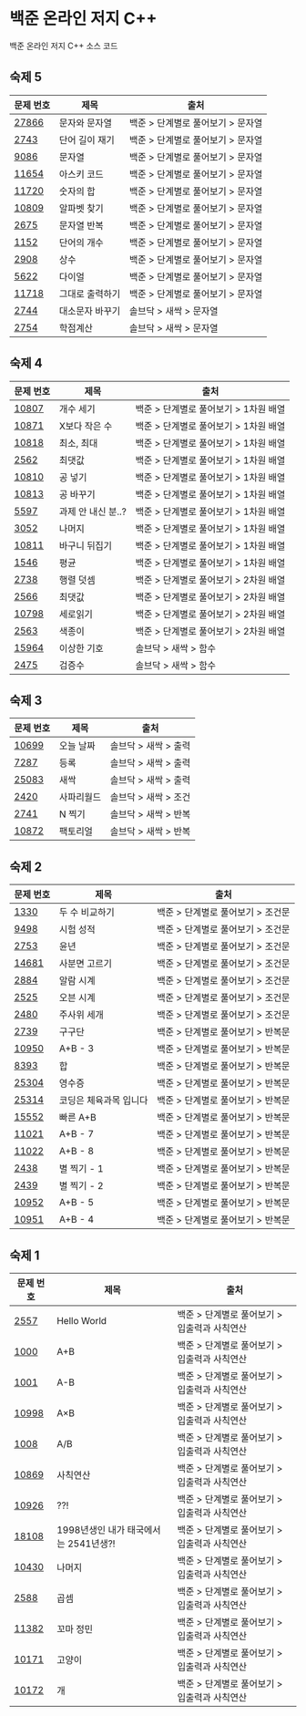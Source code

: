 # 백준 온라인 저지 C++

백준 온라인 저지 C++ 소스 코드

## 숙제 5

| 문제 번호                    | 제목            | 출처                              |
| ---------------------------- | --------------- | --------------------------------- |
| [27866](src/27xxx/27866.cpp) | 문자와 문자열   | 백준 > 단계별로 풀어보기 > 문자열 |
| [2743](src/02xxx/02743.cpp)  | 단어 길이 재기  | 백준 > 단계별로 풀어보기 > 문자열 |
| [9086](src/09xxx/09086.cpp)  | 문자열          | 백준 > 단계별로 풀어보기 > 문자열 |
| [11654](src/11xxx/11654.cpp) | 아스키 코드     | 백준 > 단계별로 풀어보기 > 문자열 |
| [11720](src/11xxx/11720.cpp) | 숫자의 합       | 백준 > 단계별로 풀어보기 > 문자열 |
| [10809](src/10xxx/10809.cpp) | 알파벳 찾기     | 백준 > 단계별로 풀어보기 > 문자열 |
| [2675](src/02xxx/02675.cpp)  | 문자열 반복     | 백준 > 단계별로 풀어보기 > 문자열 |
| [1152](src/01xxx/01152.cpp)  | 단어의 개수     | 백준 > 단계별로 풀어보기 > 문자열 |
| [2908](src/02xxx/02908.cpp)  | 상수            | 백준 > 단계별로 풀어보기 > 문자열 |
| [5622](src/05xxx/05622.cpp)  | 다이얼          | 백준 > 단계별로 풀어보기 > 문자열 |
| [11718](src/11xxx/11718.cpp) | 그대로 출력하기 | 백준 > 단계별로 풀어보기 > 문자열 |
| [2744](src/02xxx/02744.cpp)  | 대소문자 바꾸기 | 솔브닥 > 새싹 > 문자열            |
| [2754](src/02xxx/02754.cpp)  | 학점계산        | 솔브닥 > 새싹 > 문자열            |

## 숙제 4

| 문제 번호                    | 제목               | 출처                                  |
| ---------------------------- | ------------------ | ------------------------------------- |
| [10807](src/10xxx/10807.cpp) | 개수 세기          | 백준 > 단계별로 풀어보기 > 1차원 배열 |
| [10871](src/10xxx/10871.cpp) | X보다 작은 수      | 백준 > 단계별로 풀어보기 > 1차원 배열 |
| [10818](src/10xxx/10818.cpp) | 최소, 최대         | 백준 > 단계별로 풀어보기 > 1차원 배열 |
| [2562](src/02xxx/02562.cpp)  | 최댓값             | 백준 > 단계별로 풀어보기 > 1차원 배열 |
| [10810](src/10xxx/10810.cpp) | 공 넣기            | 백준 > 단계별로 풀어보기 > 1차원 배열 |
| [10813](src/10xxx/10813.cpp) | 공 바꾸기          | 백준 > 단계별로 풀어보기 > 1차원 배열 |
| [5597](src/05xxx/05597.cpp)  | 과제 안 내신 분..? | 백준 > 단계별로 풀어보기 > 1차원 배열 |
| [3052](src/03xxx/03052.cpp)  | 나머지             | 백준 > 단계별로 풀어보기 > 1차원 배열 |
| [10811](src/10xxx/10811.cpp) | 바구니 뒤집기      | 백준 > 단계별로 풀어보기 > 1차원 배열 |
| [1546](src/01xxx/01546.cpp)  | 평균               | 백준 > 단계별로 풀어보기 > 1차원 배열 |
| [2738](src/02xxx/02738.cpp)  | 행렬 덧셈          | 백준 > 단계별로 풀어보기 > 2차원 배열 |
| [2566](src/02xxx/02566.cpp)  | 최댓값             | 백준 > 단계별로 풀어보기 > 2차원 배열 |
| [10798](src/10xxx/10798.cpp) | 세로읽기           | 백준 > 단계별로 풀어보기 > 2차원 배열 |
| [2563](src/02xxx/02563.cpp)  | 색종이             | 백준 > 단계별로 풀어보기 > 2차원 배열 |
| [15964](src/15xxx/15964.cpp) | 이상한 기호        | 솔브닥 > 새싹 > 함수                  |
| [2475](src/02xxx/02475.cpp)  | 검증수             | 솔브닥 > 새싹 > 함수                  |

## 숙제 3

| 문제 번호                    | 제목       | 출처                 |
| ---------------------------- | ---------- | -------------------- |
| [10699](src/10xxx/10699.cpp) | 오늘 날짜  | 솔브닥 > 새싹 > 출력 |
| [7287](src/07xxx/07287.cpp)  | 등록       | 솔브닥 > 새싹 > 출력 |
| [25083](src/25xxx/25083.cpp) | 새싹       | 솔브닥 > 새싹 > 출력 |
| [2420](src/02xxx/02420.cpp)  | 사파리월드 | 솔브닥 > 새싹 > 조건 |
| [2741](src/02xxx/02741.cpp)  | N 찍기     | 솔브닥 > 새싹 > 반복 |
| [10872](src/10xxx/10872.cpp) | 팩토리얼   | 솔브닥 > 새싹 > 반복 |

## 숙제 2

| 문제 번호                    | 제목                   | 출처                              |
| ---------------------------- | ---------------------- | --------------------------------- |
| [1330](src/01xxx/01330.cpp)  | 두 수 비교하기         | 백준 > 단계별로 풀어보기 > 조건문 |
| [9498](src/09xxx/09498.cpp)  | 시험 성적              | 백준 > 단계별로 풀어보기 > 조건문 |
| [2753](src/02xxx/02753.cpp)  | 윤년                   | 백준 > 단계별로 풀어보기 > 조건문 |
| [14681](src/14xxx/14681.cpp) | 사분면 고르기          | 백준 > 단계별로 풀어보기 > 조건문 |
| [2884](src/02xxx/02884.cpp)  | 알람 시계              | 백준 > 단계별로 풀어보기 > 조건문 |
| [2525](src/02xxx/02525.cpp)  | 오븐 시계              | 백준 > 단계별로 풀어보기 > 조건문 |
| [2480](src/02xxx/02480.cpp)  | 주사위 세개            | 백준 > 단계별로 풀어보기 > 조건문 |
| [2739](src/02xxx/02739.cpp)  | 구구단                 | 백준 > 단계별로 풀어보기 > 반복문 |
| [10950](src/10xxx/10950.cpp) | A+B - 3                | 백준 > 단계별로 풀어보기 > 반복문 |
| [8393](src/08xxx/08393.cpp)  | 합                     | 백준 > 단계별로 풀어보기 > 반복문 |
| [25304](src/25xxx/25304.cpp) | 영수증                 | 백준 > 단계별로 풀어보기 > 반복문 |
| [25314](src/25xxx/25314.cpp) | 코딩은 체육과목 입니다 | 백준 > 단계별로 풀어보기 > 반복문 |
| [15552](src/15xxx/15552.cpp) | 빠른 A+B               | 백준 > 단계별로 풀어보기 > 반복문 |
| [11021](src/11xxx/11021.cpp) | A+B - 7                | 백준 > 단계별로 풀어보기 > 반복문 |
| [11022](src/11xxx/11022.cpp) | A+B - 8                | 백준 > 단계별로 풀어보기 > 반복문 |
| [2438](src/02xxx/02438.cpp)  | 별 찍기 - 1            | 백준 > 단계별로 풀어보기 > 반복문 |
| [2439](src/02xxx/02439.cpp)  | 별 찍기 - 2            | 백준 > 단계별로 풀어보기 > 반복문 |
| [10952](src/10xxx/10952.cpp) | A+B - 5                | 백준 > 단계별로 풀어보기 > 반복문 |
| [10951](src/10xxx/10951.cpp) | A+B - 4                | 백준 > 단계별로 풀어보기 > 반복문 |

## 숙제 1

| 문제 번호                    | 제목                                  | 출처                                         |
| ---------------------------- | ------------------------------------- | -------------------------------------------- |
| [2557](src/02xxx/02557.cpp)  | Hello World                           | 백준 > 단계별로 풀어보기 > 입출력과 사칙연산 |
| [1000](src/01xxx/01000.cpp)  | A+B                                   | 백준 > 단계별로 풀어보기 > 입출력과 사칙연산 |
| [1001](src/01xxx/01001.cpp)  | A-B                                   | 백준 > 단계별로 풀어보기 > 입출력과 사칙연산 |
| [10998](src/10xxx/10998.cpp) | A×B                                   | 백준 > 단계별로 풀어보기 > 입출력과 사칙연산 |
| [1008](src/01xxx/01008.cpp)  | A/B                                   | 백준 > 단계별로 풀어보기 > 입출력과 사칙연산 |
| [10869](src/10xxx/10869.cpp) | 사칙연산                              | 백준 > 단계별로 풀어보기 > 입출력과 사칙연산 |
| [10926](src/10xxx/10926.cpp) | ??!                                   | 백준 > 단계별로 풀어보기 > 입출력과 사칙연산 |
| [18108](src/18xxx/18108.cpp) | 1998년생인 내가 태국에서는 2541년생?! | 백준 > 단계별로 풀어보기 > 입출력과 사칙연산 |
| [10430](src/10xxx/10430.cpp) | 나머지                                | 백준 > 단계별로 풀어보기 > 입출력과 사칙연산 |
| [2588](src/02xxx/02588.cpp)  | 곱셈                                  | 백준 > 단계별로 풀어보기 > 입출력과 사칙연산 |
| [11382](src/11xxx/11382.cpp) | 꼬마 정민                             | 백준 > 단계별로 풀어보기 > 입출력과 사칙연산 |
| [10171](src/10xxx/10171.cpp) | 고양이                                | 백준 > 단계별로 풀어보기 > 입출력과 사칙연산 |
| [10172](src/10xxx/10172.cpp) | 개                                    | 백준 > 단계별로 풀어보기 > 입출력과 사칙연산 |
